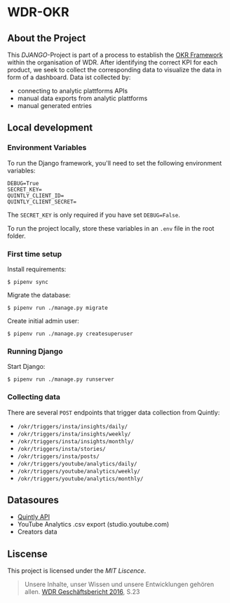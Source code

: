 # WDR-OKR

## About the Project

This _DJANGO_-Project is part of a process to establish the [OKR Framework](https://de.wikipedia.org/wiki/Objectives_and_Key_Results) within the organisation of WDR.
After identifying the correct KPI for each product, we seek to collect the corresponding data to visualize the data in form of a dashboard.
Data ist collected by:
* connecting to analytic plattforms APIs
* manual data exports from analytic plattforms
* manual generated entries

## Local development

### Environment Variables
To run the Django framework, you'll need to set the following environment variables:
```env
DEBUG=True
SECRET_KEY=
QUINTLY_CLIENT_ID=
QUINTLY_CLIENT_SECRET=
```

The `SECRET_KEY` is only required if you have set `DEBUG=False`.

To run the project locally, store these variables in an `.env` file in the root folder.

### First time setup
Install requirements:
```bash=bash
$ pipenv sync
```

Migrate the database:
```bash=bash
$ pipenv run ./manage.py migrate
```

Create initial admin user:
```bash=bash
$ pipenv run ./manage.py createsuperuser
```

### Running Django
Start Django:
```bash=bash
$ pipenv run ./manage.py runserver
```

### Collecting data
There are several `POST` endpoints that trigger data collection from Quintly:
* `/okr/triggers/insta/insights/daily/`
* `/okr/triggers/insta/insights/weekly/`
* `/okr/triggers/insta/insights/monthly/`
* `/okr/triggers/insta/stories/`
* `/okr/triggers/insta/posts/`
* `/okr/triggers/youtube/analytics/daily/`
* `/okr/triggers/youtube/analytics/weekly/`
* `/okr/triggers/youtube/analytics/monthly/`

## Datasoures

* [Quintly API](https://api.quintly.com/)
* YouTube Analytics .csv export (studio.youtube.com)
* Creators data

## Liscense

This project is licensed under the _MIT Liscence_.

> Unsere Inhalte, unser Wissen und unsere Entwicklungen gehören allen.
> [WDR Geschäftsbericht 2016](https://www1.wdr.de/unternehmen/der-wdr/serviceangebot/services/infomaterial/geschaeftsbericht-122.pdf), S.23
